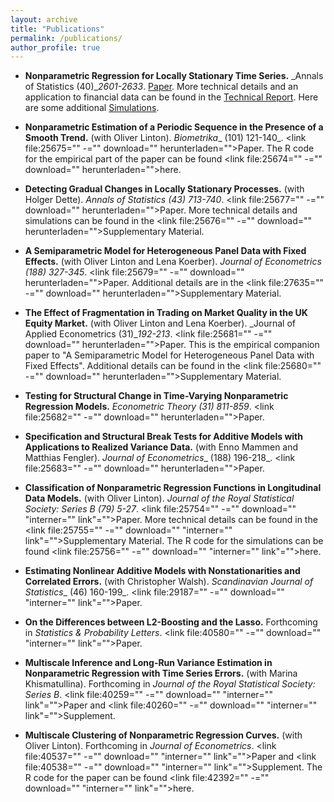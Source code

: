 ```yaml
---
layout: archive
title: "Publications"
permalink: /publications/
author_profile: true
---
```


*  **Nonparametric Regression for Locally Stationary Time Series.** _Annals of Statistics (40)__2601-2633_. [Paper](http://mivogt.github.io/files/nonparametric_regression_locally_stationary_time_series/paper.pdf). More technical details and an application to financial data can be found in the [Technical Report](http://mivogt.github.io/files/nonparametric_regression_locally_stationary_time_series/report.pdf). Here are some additional [Simulations](http://mivogt.github.io/files/nonparametric_regression_locally_stationary_time_series/simulation.pdf).

*   **Nonparametric Estimation of a Periodic Sequence in the Presence of a Smooth Trend.** (with Oliver Linton). _Biometrika__ (101) 121-140_. <link file:25675="" -="" download="" herunterladen="">Paper. The R code for the empirical part of the paper can be found <link file:25674="" -="" download="" herunterladen="">here.

*   **Detecting Gradual Changes in Locally Stationary Processes.** (with Holger Dette). _Annals of Statistics_ _(43) 713-740_. <link file:25677="" -="" download="" herunterladen="">Paper. More technical details and simulations can be found in the <link file:25676="" -="" download="" herunterladen="">Supplementary Material.

*   **A Semiparametric Model for Heterogeneous Panel Data with Fixed Effects.** (with Oliver Linton and Lena Koerber). _Journal of Econometrics (188) 327-345_. <link file:25679="" -="" download="" herunterladen="">Paper. Additional details are in the <link file:27635="" -="" download="" herunterladen="">Supplementary Material.

*   **The Effect of Fragmentation in Trading on Market Quality in the UK Equity Market.** (with Oliver Linton and Lena Koerber). _Journal of Applied Econometrics (31)__192-213_. <link file:25681="" -="" download="" herunterladen="">Paper. This is the empirical companion paper to "A Semiparametric Model for Heterogeneous Panel Data with Fixed Effects". Additional details can be found in the <link file:25680="" -="" download="" herunterladen="">Supplementary Material.

*   **Testing for Structural Change in Time-Varying Nonparametric Regression Models.** _Econometric Theory_ _(31) 811-859_. <link file:25682="" -="" download="" herunterladen="">Paper.

*   **Specification and Structural Break Tests for Additive Models with Applications to Realized Variance Data.** (with Enno Mammen and Matthias Fengler). _Journal of Econometrics__ (188) 196-218_. <link file:25683="" -="" download="" herunterladen="">Paper.

*   **Classification of Nonparametric Regression Functions in Longitudinal Data Models.** (with Oliver Linton). _Journal of the Royal Statistical Society: Series B (79) 5-27_. <link file:25754="" -="" download="" "interner="" link"="">Paper. More technical details can be found in the <link file:25755="" -="" download="" "interner="" link"="">Supplementary Material. The R code for the simulations can be found <link file:25756="" -="" download="" "interner="" link"="">here.

*   **Estimating Nonlinear Additive Models with Nonstationarities and Correlated Errors.** (with Christopher Walsh). _Scandinavian Journal of Statistics__ (46) 160-199_. <link file:29187="" -="" download="" "interner="" link"="">Paper.

*   **On the Differences between L2-Boosting and the Lasso.** Forthcoming in _Statistics & Probability Letters_. <link file:40580="" -="" download="" "interner="" link"="">Paper.

*   **Multiscale Inference and Long-Run Variance Estimation in Nonparametric Regression with Time Series Errors.** (with Marina Khismatullina). Forthcoming in _Journal of the Royal Statistical Society: Series B_. <link file:40259="" -="" download="" "interner="" link"="">Paper and <link file:40260="" -="" download="" "interner="" link"="">Supplement.

*   **Multiscale Clustering of Nonparametric Regression Curves.** (with Oliver Linton). Forthcoming in _Journal of Econometrics_. <link file:40537="" -="" download="" "interner="" link"="">Paper and <link file:40538="" -="" download="" "interner="" link"="">Supplement. The R code for the paper can be found <link file:42392="" -="" download="" "interner="" link"="">here.

